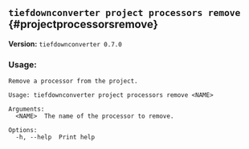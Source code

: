 ## `tiefdownconverter project processors remove` {#projectprocessorsremove}

**Version:** `tiefdownconverter 0.7.0`

### Usage:
```
Remove a processor from the project.

Usage: tiefdownconverter project processors remove <NAME>

Arguments:
  <NAME>  The name of the processor to remove.

Options:
  -h, --help  Print help
```

